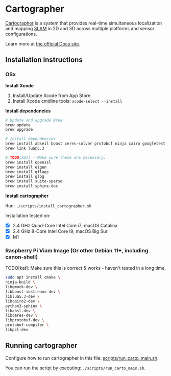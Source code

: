 # Cartographer

[Cartographer](https://github.com/cartographer-project/cartographer) is a system that provides real-time simultaneous localization
and mapping [SLAM](https://en.wikipedia.org/wiki/Simultaneous_localization_and_mapping) in 2D and 3D across multiple platforms and sensor
configurations.


Learn more at [the official Docs site](https://google-cartographer.readthedocs.io).


## Installation instructions

### OSx

**Install Xcode**
1. Install/Update Xcode from App Store
1. Install Xcode cmdline tools: `xcode-select --install`

**Install dependencies**
```bash
# Update and upgrade Brew
brew update
brew upgrade
```

```bash
# Install dependencies
brew install abseil boost ceres-solver protobuf ninja cairo googletest lua@5.3
brew link lua@5.3

# TODO[kat] - Make sure these are necessary:
brew install openssl
brew install eigen
brew install gflags
brew install glog
brew install suite-sparse
brew install sphinx-doc
```
 
**Install cartographer**

Run: `./scripts/install_cartographer.sh`

Installation tested on:
- [x] 2.4 GHz Quad-Core Intel Core i7; macOS Catalina
- [x] 2.4 GHz 8-Core Intel Core i9; macOS Big Sur
- [x] M1

### Raspberry Pi Viam Image (Or other Debian 11+, including canon-shell)
TODO[kat]: Make sure this is correct & works - haven't tested in a long time.

```bash
sudo apt install cmake \
ninja-build \
libgmock-dev \
libboost-iostreams-dev \
liblua5.3-dev \
libcairo2-dev \
python3-sphinx \
libabsl-dev \
libceres-dev \
libprotobuf-dev \
protobuf-compiler \
libpcl-dev
```

## Running cartographer
Configure how to run cartographer in this file: [scripts/run_carto_main.sh](./scripts/run_carto_main.sh).

You can run the script by executing: `./scripts/run_carto_main.sh`.
